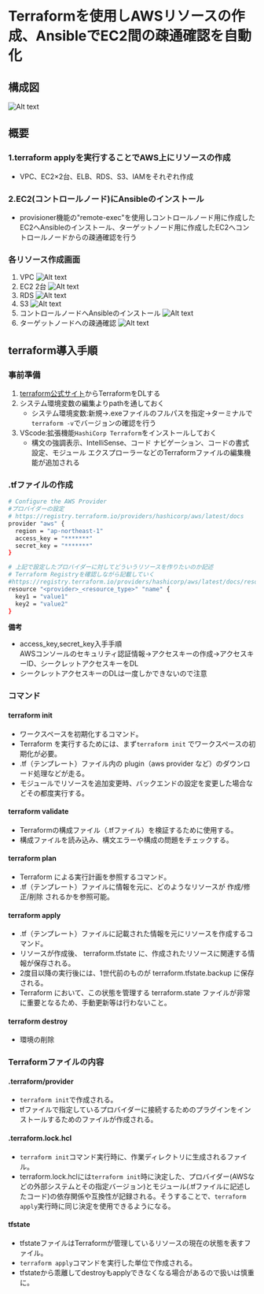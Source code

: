 # Terraformを使用しAWSリソースの作成、AnsibleでEC2間の疎通確認を自動化

## 構成図

![Alt text](Terraform.jpg)

## 概要

### 1.terraform applyを実行することでAWS上にリソースの作成

- VPC、EC2×2台、ELB、RDS、S3、IAMをそれぞれ作成

### 2.EC2(コントロールノード)にAnsibleのインストール

- provisioner機能の"remote-exec"を使用しコントロールノード用に作成したEC2へAnsibleのインストール、ターゲットノード用に作成したEC2へコントロールノードからの疎通確認を行う

### 各リソース作成画面
1. VPC
![Alt text](terraform/terraVPC.png)
2. EC2 2台
![Alt text](terraform/terraEC2.png)
3. RDS
![Alt text](terraform/terraRDS.png)
4. S3
![Alt text](terraform/terraS3.png)
5. コントロールノードへAnsibleのインストール
![Alt text](terraform/ansible-v.png)
6. ターゲットノードへの疎通確認
![Alt text](terraform/terraAnsible.png)

## terraform導入手順

### 事前準備

1. [terraform公式サイト](https://developer.hashicorp.com/terraform/install?product_intent=terraform)からTerraformをDLする
2. システム環境変数の編集よりpathを通しておく
   - システム環境変数:新規→.exeファイルのフルパスを指定→ターミナルで`terraform -v`でバージョンの確認を行う
3. VScode:拡張機能`HashiCorp Terraform`をインストールしておく
   - 構文の強調表示、IntelliSense、コード ナビゲーション、コードの書式設定、モジュール エクスプローラーなどのTerraformファイルの編集機能が追加される

### .tfファイルの作成

```sh
# Configure the AWS Provider
#プロバイダーの設定
# https://registry.terraform.io/providers/hashicorp/aws/latest/docs
provider "aws" {
  region = "ap-northeast-1"
  access_key = "*******"
  secret_key = "*******"
}

# 上記で設定したプロバイダーに対してどういうリソースを作りたいのか記述
# Terraform Registryを確認しながら記載していく
#https://registry.terraform.io/providers/hashicorp/aws/latest/docs/resources/instance
resource "<provider>_<resource_type>" "name" {
  key1 = "value1"
  key2 = "value2"
}
```

**備考**  

- access_key,secret_key入手手順  
AWSコンソールのセキュリティ認証情報→アクセスキーの作成→アクセスキーID、シークレットアクセスキーをDL
- シークレットアクセスキーのDLは一度しかできないので注意

### コマンド

#### terraform init

- ワークスペースを初期化するコマンド。
- Terraform を実行するためには、まず`terraform init` でワークスペースの初期化が必要。
- .tf（テンプレート）ファイル内の plugin（aws provider など）のダウンロード処理などが走る。
- モジュールでリソースを追加変更時、バックエンドの設定を変更した場合などその都度実行する。

#### terraform validate

- Terraformの構成ファイル（.tfファイル）を検証するために使用する。
- 構成ファイルを読み込み、構文エラーや構成の問題をチェックする。

#### terraform plan

- Terraform による実行計画を参照するコマンド。
- .tf（テンプレート）ファイルに情報を元に、どのようなリソースが 作成/修正/削除 されるかを参照可能。

#### terraform apply

- .tf（テンプレート）ファイルに記載された情報を元にリソースを作成するコマンド。
- リソースが作成後、 terraform.tfstate に、作成されたリソースに関連する情報が保存される。
- 2度目以降の実行後には、1世代前のものが terraform.tfstate.backup に保存される。
- Terraform において、この状態を管理する terraform.state ファイルが非常に重要となるため、手動更新等は行わないこと。

#### terraform destroy

- 環境の削除

### Terraformファイルの内容

#### .terraform/provider

- `terraform init`で作成される。
- tfファイルで指定しているプロバイダーに接続するためのプラグインをインストールするためのファイルが作成される。

#### .terraform.lock.hcl

- `terraform init`コマンド実行時に、作業ディレクトリに生成されるファイル。
- terraform.lock.hclには`terraform init`時に決定した、プロバイダー(AWSなどの外部システムとその指定バージョン)とモジュール(.tfファイルに記述したコード)の依存関係や互換性が記録される。そうすることで、`terraform apply`実行時に同じ決定を使用できるようになる。

#### tfstate

- tfstateファイルはTerraformが管理しているリソースの現在の状態を表すファイル。
- `terraform apply`コマンドを実行した単位で作成される。
- tfstateから乖離してdestroyもapplyできなくなる場合があるので扱いは慎重に。
